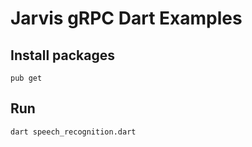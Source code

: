 # Jarvis gRPC Dart Examples

## Install packages

```
pub get
```

## Run

```
dart speech_recognition.dart
```

